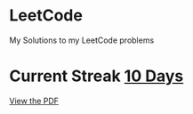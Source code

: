 # LeetCode
My Solutions to my LeetCode problems
# Current Streak <u>10 Days</u>

[View the PDF](https://raw.githubusercontent.com/Keaton-Clark/LeetCode/main/main.pdf)
